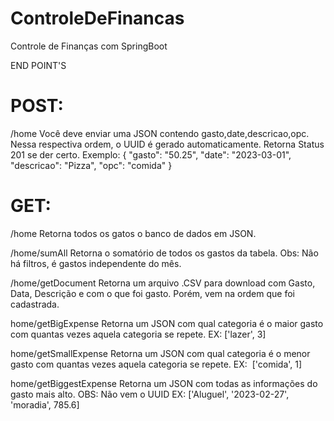# ControleDeFinancas
Controle de Finanças com SpringBoot

END POINT'S

# POST:
/home
Você deve enviar uma JSON contendo gasto,date,descricao,opc. Nessa respectiva ordem, o UUID é gerado automaticamente. Retorna Status 201 se der certo.
Exemplo:
{
    "gasto": "50.25",
    "date": "2023-03-01",
    "descricao": "Pizza",
    "opc": "comida"
}

# GET:
/home
Retorna todos os gatos o banco de dados em JSON.

/home/sumAll
Retorna o somatório de todos os gastos da tabela.
Obs: Não há filtros, é gastos independente do mês.

/home/getDocument
Retorna um arquivo .CSV para download com Gasto, Data, Descrição e com o que foi gasto. Porém, vem na ordem que foi cadastrada.

home/getBigExpense
Retorna um JSON com qual categoria é o maior gasto com quantas vezes aquela categoria se repete.
EX: ['lazer', 3]

home/getSmallExpense
Retorna um JSON com qual categoria é o menor gasto com quantas vezes aquela categoria se repete.
EX:  ['comida', 1]

home/getBiggestExpense
Retorna um JSON com todas as informações do gasto mais alto.
OBS: Não vem o UUID
EX: ['Aluguel', '2023-02-27', 'moradia', 785.6]
